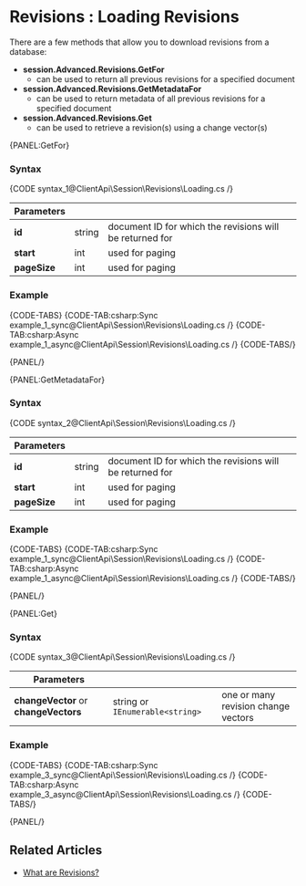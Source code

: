 # Revisions : Loading Revisions

There are a few methods that allow you to download revisions from a database:   

- **session.Advanced.Revisions.GetFor** 
    - can be used to return all previous revisions for a specified document   
- **session.Advanced.Revisions.GetMetadataFor**
    - can be used to return metadata of all previous revisions for a specified document  
- **session.Advanced.Revisions.Get**
    - can be used to retrieve a revision(s) using a change vector(s)  

{PANEL:GetFor}

### Syntax

{CODE syntax_1@ClientApi\Session\Revisions\Loading.cs /}

| Parameters | | |
| ------------- | ------------- | ----- |
| **id** | string | document ID for which the revisions will be returned for |
| **start** | int | used for paging |
| **pageSize** | int | used for paging |

### Example

{CODE-TABS}
{CODE-TAB:csharp:Sync example_1_sync@ClientApi\Session\Revisions\Loading.cs /}
{CODE-TAB:csharp:Async example_1_async@ClientApi\Session\Revisions\Loading.cs /}
{CODE-TABS/}

{PANEL/}

{PANEL:GetMetadataFor}

### Syntax

{CODE syntax_2@ClientApi\Session\Revisions\Loading.cs /}

| Parameters | | |
| ------------- | ------------- | ----- |
| **id** | string | document ID for which the revisions will be returned for |
| **start** | int | used for paging |
| **pageSize** | int | used for paging |

### Example

{CODE-TABS}
{CODE-TAB:csharp:Sync example_1_sync@ClientApi\Session\Revisions\Loading.cs /}
{CODE-TAB:csharp:Async example_1_async@ClientApi\Session\Revisions\Loading.cs /}
{CODE-TABS/}

{PANEL/}

{PANEL:Get}

### Syntax

{CODE syntax_3@ClientApi\Session\Revisions\Loading.cs /}

| Parameters | | |
| ------------- | ------------- | ----- |
| **changeVector** or **changeVectors**| string or `IEnumerable<string>` | one or many revision change vectors |

### Example

{CODE-TABS}
{CODE-TAB:csharp:Sync example_3_sync@ClientApi\Session\Revisions\Loading.cs /}
{CODE-TAB:csharp:Async example_3_async@ClientApi\Session\Revisions\Loading.cs /}
{CODE-TABS/}

{PANEL/}

## Related Articles

- [What are Revisions?](../../../client-api/session/revisions/what-are-revisions)
